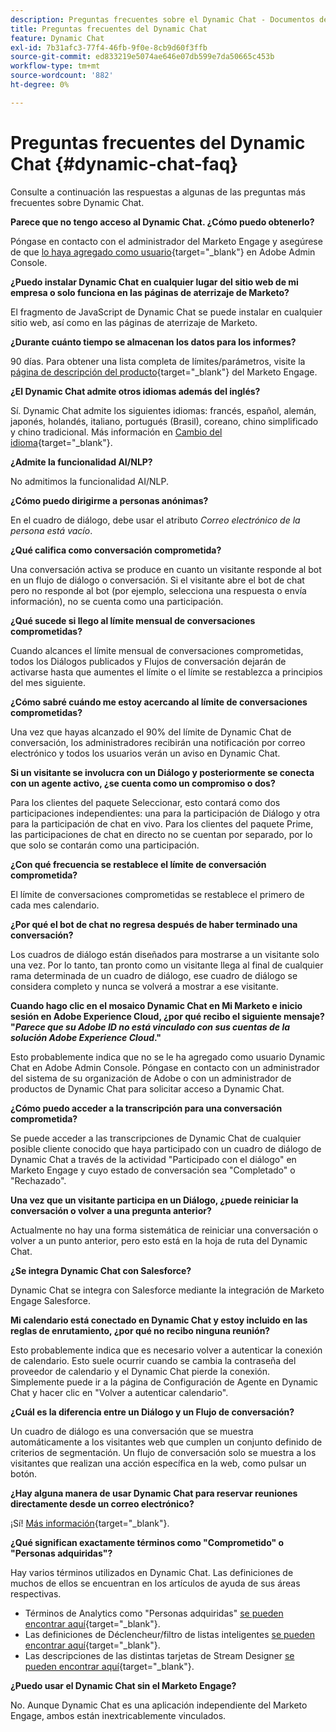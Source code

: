 ```yaml
---
description: Preguntas frecuentes sobre el Dynamic Chat - Documentos de Marketo - Documentación del producto
title: Preguntas frecuentes del Dynamic Chat
feature: Dynamic Chat
exl-id: 7b31afc3-77f4-46fb-9f0e-8cb9d60f3ffb
source-git-commit: ed833219e5074ae646e07db599e7da50665c453b
workflow-type: tm+mt
source-wordcount: '882'
ht-degree: 0%

---
```


# Preguntas frecuentes del Dynamic Chat {#dynamic-chat-faq}

Consulte a continuación las respuestas a algunas de las preguntas más frecuentes sobre Dynamic Chat.

**Parece que no tengo acceso al Dynamic Chat. ¿Cómo puedo obtenerlo?**

Póngase en contacto con el administrador del Marketo Engage y asegúrese de que [lo haya agregado como usuario](/help/marketo/product-docs/demand-generation/dynamic-chat/setup-and-configuration/add-or-remove-chat-users.md#add-a-chat-user){target="_blank"} en Adobe Admin Console.

**¿Puedo instalar Dynamic Chat en cualquier lugar del sitio web de mi empresa o solo funciona en las páginas de aterrizaje de Marketo?**

El fragmento de JavaScript de Dynamic Chat se puede instalar en cualquier sitio web, así como en las páginas de aterrizaje de Marketo.

**¿Durante cuánto tiempo se almacenan los datos para los informes?**

90 días. Para obtener una lista completa de límites/parámetros, visite la [página de descripción del producto](https://helpx.adobe.com/es/legal/product-descriptions/adobe-marketo-engage---product-description.html){target="_blank"} del Marketo Engage.

**¿El Dynamic Chat admite otros idiomas además del inglés?**

Sí. Dynamic Chat admite los siguientes idiomas: francés, español, alemán, japonés, holandés, italiano, portugués (Brasil), coreano, chino simplificado y chino tradicional. Más información en [Cambio del idioma](/help/marketo/product-docs/demand-generation/dynamic-chat/dynamic-chat-overview.md#changing-the-language){target="_blank"}.

**¿Admite la funcionalidad AI/NLP?**

No admitimos la funcionalidad AI/NLP.

**¿Cómo puedo dirigirme a personas anónimas?**

En el cuadro de diálogo, debe usar el atributo _Correo electrónico de la persona está vacío_.

**¿Qué califica como conversación comprometida?**

Una conversación activa se produce en cuanto un visitante responde al bot en un flujo de diálogo o conversación. Si el visitante abre el bot de chat pero no responde al bot (por ejemplo, selecciona una respuesta o envía información), no se cuenta como una participación.

**¿Qué sucede si llego al límite mensual de conversaciones comprometidas?**

Cuando alcances el límite mensual de conversaciones comprometidas, todos los Diálogos publicados y Flujos de conversación dejarán de activarse hasta que aumentes el límite o el límite se restablezca a principios del mes siguiente.

**¿Cómo sabré cuándo me estoy acercando al límite de conversaciones comprometidas?**

Una vez que hayas alcanzado el 90% del límite de Dynamic Chat de conversación, los administradores recibirán una notificación por correo electrónico y todos los usuarios verán un aviso en Dynamic Chat.

**Si un visitante se involucra con un Diálogo y posteriormente se conecta con un agente activo, ¿se cuenta como un compromiso o dos?**

Para los clientes del paquete Seleccionar, esto contará como dos participaciones independientes: una para la participación de Diálogo y otra para la participación de chat en vivo. Para los clientes del paquete Prime, las participaciones de chat en directo no se cuentan por separado, por lo que solo se contarán como una participación.

**¿Con qué frecuencia se restablece el límite de conversación comprometida?**

El límite de conversaciones comprometidas se restablece el primero de cada mes calendario.

**¿Por qué el bot de chat no regresa después de haber terminado una conversación?**

Los cuadros de diálogo están diseñados para mostrarse a un visitante solo una vez. Por lo tanto, tan pronto como un visitante llega al final de cualquier rama determinada de un cuadro de diálogo, ese cuadro de diálogo se considera completo y nunca se volverá a mostrar a ese visitante.

**Cuando hago clic en el mosaico Dynamic Chat en Mi Marketo e inicio sesión en Adobe Experience Cloud, ¿por qué recibo el siguiente mensaje? &quot;_Parece que su Adobe ID no está vinculado con sus cuentas de la solución Adobe Experience Cloud_.&quot;**

Esto probablemente indica que no se le ha agregado como usuario Dynamic Chat en Adobe Admin Console. Póngase en contacto con un administrador del sistema de su organización de Adobe o con un administrador de productos de Dynamic Chat para solicitar acceso a Dynamic Chat.

**¿Cómo puedo acceder a la transcripción para una conversación comprometida?**

Se puede acceder a las transcripciones de Dynamic Chat de cualquier posible cliente conocido que haya participado con un cuadro de diálogo de Dynamic Chat a través de la actividad &quot;Participado con el diálogo&quot; en Marketo Engage y cuyo estado de conversación sea &quot;Completado&quot; o &quot;Rechazado&quot;.

**Una vez que un visitante participa en un Diálogo, ¿puede reiniciar la conversación o volver a una pregunta anterior?**

Actualmente no hay una forma sistemática de reiniciar una conversación o volver a un punto anterior, pero esto está en la hoja de ruta del Dynamic Chat.

**¿Se integra Dynamic Chat con Salesforce?**

Dynamic Chat se integra con Salesforce mediante la integración de Marketo Engage Salesforce.

**Mi calendario está conectado en Dynamic Chat y estoy incluido en las reglas de enrutamiento, ¿por qué no recibo ninguna reunión?**

Esto probablemente indica que es necesario volver a autenticar la conexión de calendario. Esto suele ocurrir cuando se cambia la contraseña del proveedor de calendario y el Dynamic Chat pierde la conexión. Simplemente puede ir a la página de Configuración de Agente en Dynamic Chat y hacer clic en &quot;Volver a autenticar calendario&quot;.

**¿Cuál es la diferencia entre un Diálogo y un Flujo de conversación?**

Un cuadro de diálogo es una conversación que se muestra automáticamente a los visitantes web que cumplen un conjunto definido de criterios de segmentación. Un flujo de conversación solo se muestra a los visitantes que realizan una acción específica en la web, como pulsar un botón.

**¿Hay alguna manera de usar Dynamic Chat para reservar reuniones directamente desde un correo electrónico?**

¡Sí! [Más información](https://nation.marketo.com/t5/product-blogs/using-dynamic-chat-conversational-flows-for-meeting-booking/ba-p/340936){target="_blank"}.

**¿Qué significan exactamente términos como &quot;Comprometido&quot; o &quot;Personas adquiridas&quot;?**

Hay varios términos utilizados en Dynamic Chat. Las definiciones de muchos de ellos se encuentran en los artículos de ayuda de sus áreas respectivas.

* Términos de Analytics como &quot;Personas adquiridas&quot; [se pueden encontrar aquí](/help/marketo/product-docs/demand-generation/dynamic-chat/analytics.md#definitions){target="_blank"}.
* Las definiciones de Déclencheur/filtro de listas inteligentes [se pueden encontrar aquí](/help/marketo/product-docs/demand-generation/dynamic-chat/dynamic-chat-activities.md#definitions){target="_blank"}.
* Las descripciones de las distintas tarjetas de Stream Designer [se pueden encontrar aquí](/help/marketo/product-docs/demand-generation/dynamic-chat/automated-chat/stream-designer.md#stream-designer-cards){target="_blank"}.

**¿Puedo usar el Dynamic Chat sin el Marketo Engage?**

No. Aunque Dynamic Chat es una aplicación independiente del Marketo Engage, ambos están inextricablemente vinculados.
